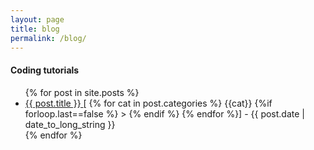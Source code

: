 ```yaml
---
layout: page
title: blog
permalink: /blog/
---
```


#### Coding tutorials
<ul>
  {% for post in site.posts %}
    <li>
      <a href="{{ post.url }}">
        {{ post.title }}
      </a>[  {% for cat in post.categories %}
          {{cat}} {%if forloop.last==false %} > {% endif %}
        {% endfor %}]
      - <time datetime="{{ post.date | date: "%Y-%m-%d" }}">{{ post.date | date_to_long_string }}</time>
    </li>
  {% endfor %}
</ul>
